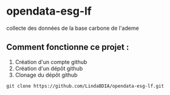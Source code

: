 # opendata-esg-lf
collecte des données de la base carbone de l'ademe
## Comment fonctionne ce projet :
1. Création d'un compte github
2. Création d'un dépôt github
3. Clonage du dépôt github
```
git clone https://github.com/LindaBDIA/opendata-esg-lf.git
```